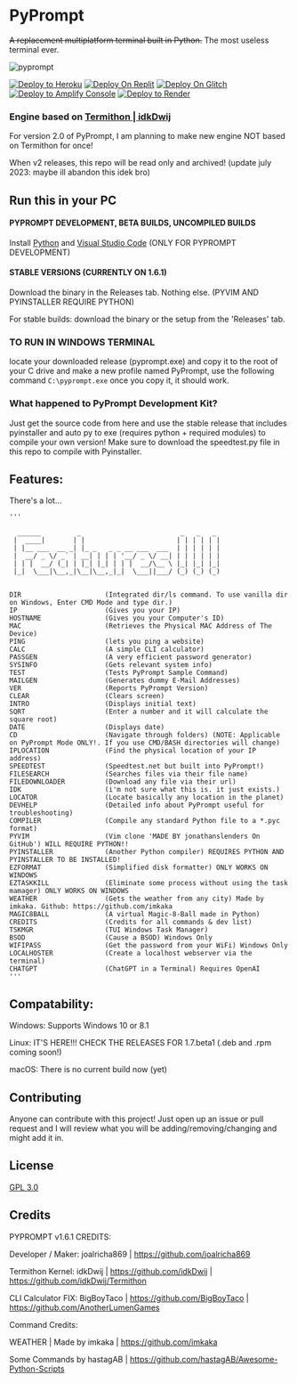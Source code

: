 # PyPrompt 

~~A replacement multiplatform terminal built in Python.~~ The most useless terminal ever.

![pyprompt](https://user-images.githubusercontent.com/83835381/229126548-31d2ed01-cd67-43e5-a839-dea50ca394af.jpg)

<a href="https://heroku.com/deploy/?template=https://github.com/joalricha869/PyPrompt"><img alt="Deploy to Heroku" src="https://binbashbanana.github.io/deploy-buttons/buttons/remade/heroku.svg"></a>
<a href="https://replit.com/github/joalricha869/PyPrompt"><img src="https://raw.githubusercontent.com/BinBashBanana/deploy-buttons/master/buttons/remade/replit.svg" alt="Deploy On Replit"></a>
<a href="https://glitch.com/edit/#!/import/github/joalricha869/PyPrompt"><img src="https://raw.githubusercontent.com/BinBashBanana/deploy-buttons/master/buttons/remade/glitch.svg" alt="Deploy On Glitch"></a>
<a href="https://console.aws.amazon.com/amplify/home#/deploy?repo=https://github.com/joalricha869/PyPrompt"><img alt="Deploy to Amplify Console" src="https://binbashbanana.github.io/deploy-buttons/buttons/remade/amplifyconsole.svg"></a>
<a href="https://render.com/deploy?repo=https://github.com/joalricha869/PyPrompt"><img alt="Deploy to Render" src="https://binbashbanana.github.io/deploy-buttons/buttons/remade/render.svg"></a>


### Engine based on [Termithon | idkDwij](https://github.com/IdkDwij/Termithon)

For version 2.0 of PyPrompt, I am planning to make new engine NOT based on Termithon for once!

When v2 releases, this repo will be read only and archived! (update july 2023: maybe ill abandon this idek bro)

## Run this in your PC

#### PYPROMPT DEVELOPMENT, BETA BUILDS, UNCOMPILED BUILDS

Install [Python](https://python.org) and [Visual Studio Code](https://code.visualstudio.com) (ONLY FOR PYPROMPT DEVELOPMENT)


#### STABLE VERSIONS (CURRENTLY ON 1.6.1)


Download the binary in the Releases tab. Nothing else. (PYVIM AND PYINSTALLER REQUIRE PYTHON)


For stable builds: download the binary or the setup from the 'Releases' tab.

### TO RUN IN WINDOWS TERMINAL

locate your downloaded release (pyprompt.exe) and copy it to the root of your C drive and make a new profile named PyPrompt, use the following command ```C:\pyprompt.exe``` once you copy it, it should work.

### What happened to PyPrompt Development Kit?

Just get the source code from here and use the stable release that includes pyinstaller and auto py to exe (requires python + required modules) to compile your own version! Make sure to download the speedtest.py file in this repo to compile with Pyinstaller.


## Features:

There's a lot...

```
'''

  ______         _                         _   _   _ 
 |  ____|       | |                       | | | | | |
 | |__ ___  __ _| |_ _   _ _ __ ___  ___  | | | | | |
 |  __/ _ \/ _` | __| | | | '__/ _ \/ __| | | | | | |
 | | |  __/ (_| | |_| |_| | | |  __/\__ \ |_| |_| |_|
 |_|  \___|\__,_|\__|\__,_|_|  \___||___/ (_) (_) (_)
                                                             

DIR                     (Integrated dir/ls command. To use vanilla dir on Windows, Enter CMD Mode and type dir.)
IP                      (Gives you your IP)
HOSTNAME                (Gives you your Computer's ID)
MAC                     (Retrieves the Physical MAC Address of The Device)
PING                    (lets you ping a website)
CALC                    (A simple CLI calculator)
PASSGEN                 (A very efficient password generator)
SYSINFO                 (Gets relevant system info)
TEST                    (Tests PyPrompt Sample Command)
MAILGEN                 (Generates dummy E-Mail Addresses)
VER                     (Reports PyPrompt Version)
CLEAR                   (Clears screen)
INTRO                   (Displays initial text)
SQRT                    (Enter a number and it will calculate the square root)
DATE                    (Displays date)
CD                      (Navigate through folders) (NOTE: Applicable on PyPrompt Mode ONLY!. If you use CMD/BASH directories will change)
IPLOCATION              (Find the physical location of your IP address)
SPEEDTEST               (Speedtest.net but built into PyPrompt!)
FILESEARCH              (Searches files via their file name)
FILEDOWNLOADER          (Download any file via their url)
IDK                     (i'm not sure what this is. it just exists.)
LOCATOR                 (Locate basically any location in the planet)
DEVHELP                 (Detailed info about PyPrompt useful for troubleshooting)
COMPILER                (Compile any standard Python file to a *.pyc format)
PYVIM                   (Vim clone 'MADE BY jonathanslenders On GitHub') WILL REQUIRE PYTHON!!
PYINSTALLER             (Another Python compiler) REQUIRES PYTHON AND PYINSTALLER TO BE INSTALLED!
EZFORMAT                (Simplified disk formatter) ONLY WORKS ON WINDOWS
EZTASKKILL              (Eliminate some process without using the task mamager) ONLY WORKS ON WINDOWS
WEATHER                 (Gets the weather from any city) Made by imkaka. Github: https://github.com/imkaka
MAGIC8BALL              (A virtual Magic-8-Ball made in Python)
CREDITS                 (Credits for all commands & dev list)
TSKMGR                  (TUI Windows Task Manager)
BSOD                    (Cause a BSOD) Windows Only
WIFIPASS                (Get the password from your WiFi) Windows Only
LOCALHOSTER             (Create a localhost webserver via the terminal)
CHATGPT                 (ChatGPT in a Terminal) Requires OpenAI
'''
```

## Compatability:

Windows: Supports Windows 10 or 8.1

Linux: IT'S HERE!!! CHECK THE RELEASES FOR 1.7.beta1 (.deb and .rpm coming soon!)

macOS: There is no current build now (yet)

## Contributing
Anyone can contribute with this project! Just open up an issue or pull request and I will review what you will be adding/removing/changing and might add it in. 


## License
[GPL 3.0](https://www.gnu.org/licenses/gpl-3.0.en.html)


## Credits

PYPROMPT v1.6.1 CREDITS:

Developer / Maker: joalricha869 | https://github.com/joalricha869

Termithon Kernel: idkDwij | https://github.com/idkDwij | https://github.com/idkDwij/Termithon

CLI Calculator FIX: BigBoyTaco | https://github.com/BigBoyTaco | https://github.com/AnotherLumenGames

Command Credits:

WEATHER        |        Made by imkaka                | https://github.com/imkaka

Some Commands by hastagAB | https://github.com/hastagAB/Awesome-Python-Scripts
